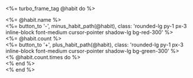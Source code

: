 <%= turbo_frame_tag @habit do %>
  <div class="text-center font-bold text-gray-700 " id="habit-name">
    <%= @habit.name %>
  </div>

  <div class="mt-3 flex justify-center items-center space-x-5">
    <%= button_to '-', minus_habit_path(@habit), class: 'rounded-lg py-1 px-3 inline-block font-medium cursor-pointer shadow-lg bg-red-300' %>
    <div class="text-4xl font-bold"><%= @habit.count %></div>
    <%= button_to '+', plus_habit_path(@habit), class: 'rounded-lg py-1 px-3 inline-block font-medium cursor-pointer shadow-lg bg-green-300' %>
  </div>

  <div class="mt-3 p-2 flex justify-center space-x-1">
    <% @habit.count.times do %>
      <div class="inline-block border p-1 bg-green-400"></div>
    <% end %>
  </div>
<% end %>
